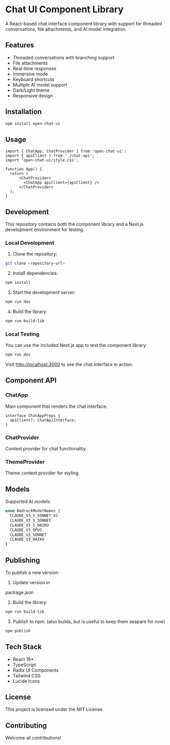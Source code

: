 # Chat UI Component Library

A React-based chat interface component library with support for threaded conversations, file attachments, and AI model integration.

## Features

- Threaded conversations with branching support
- File attachments
- Real-time responses
- Immersive mode
- Keyboard shortcuts
- Multiple AI model support
- Dark/Light theme
- Responsive design

## Installation

```bash
npm install open-chat-ui
```

## Usage

```tsx
import { ChatApp, ChatProvider } from 'open-chat-ui';
import { apiClient } from './chat-api'; 
import 'open-chat-ui/style.css';

function App() {
  return (
      <ChatProvider>
        <ChatApp apiClient={apiClient} />
      </ChatProvider>
  );
}
```

## Development

This repository contains both the component library and a Next.js development environment for testing.

### Local Development

1. Clone the repository:
```bash
git clone <repository-url>
```

2. Install dependencies:
```bash
npm install
```

3. Start the development server:
```bash
npm run dev
```

4. Build the library:
```bash
npm run build-lib
```

### Local Testing

You can use the included Next.js app to test the component library:

```bash
npm run dev
```

Visit [http://localhost:3000](http://localhost:3000) to see the chat interface in action.

## Component API

### ChatApp
Main component that renders the chat interface.

```tsx
interface ChatAppProps {
  apiClient?: ChatApiInterface;
}
```

### ChatProvider
Context provider for chat functionality.

### ThemeProvider
Theme context provider for styling.

## Models

Supported AI models:
```typescript
enum BedrockModelNames {
  CLAUDE_V3_5_SONNET_V2
  CLAUDE_V3_5_SONNET
  CLAUDE_V3_5_HAIKU
  CLAUDE_V3_OPUS
  CLAUDE_V3_SONNET
  CLAUDE_V3_HAIKU
}
```

## Publishing

To publish a new version:

1. Update version in 

package.json


2. Build the library:
```bash
npm run build-lib
```
3. Publish to npm: (also builds, but is useful to keep them seapare for now)
```bash
npm publish
```

## Tech Stack

- React 18+
- TypeScript
- Radix UI Components
- Tailwind CSS
- Lucide Icons

## License

This project is licensed under the MIT License.

## Contributing

Welcome all contributions!
